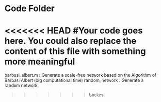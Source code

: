 # Code Folder 

<<<<<<< HEAD
#Your code goes here. You could also replace the content of this file with something more meaningful
=======

 barbasi_albert.m : Generate a scale-free network based on the Algorithm of Barbasi Albert (big computational time)
 random_network : Generate a random network
>>>>>>> backes
